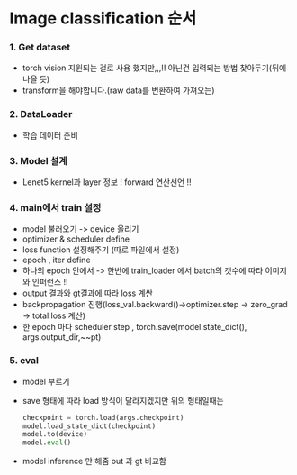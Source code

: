 # Image classification 순서

### 1. Get dataset
- torch vision 지원되는 걸로 사용 했지만,,,!! 아닌건 입력되는 방법 찾아두기(뒤에 나올 듯)
- transform을 해야합니다.(raw data를 변환하여 가져오는)

### 2. DataLoader
- 학습 데이터 준비

### 3. Model 설계
- Lenet5 kernel과 layer 정보 !  forward 연산선언 !!

### 4. main에서 train 설정
- model 불러오기 -> device 올리기
- optimizer & scheduler define
- loss function 설정해주기 (따로 파일에서 설정)
- epoch , iter define
- 하나의 epoch 안에서 -> 한번에 train_loader 에서 batch의 갯수에 따라 이미지와 인퍼런스 !!
- output 결과와 gt결과에 따라 loss 계싼 
- backpropagation 진행(loss_val.backward()->optimizer.step -> zero_grad -> total loss 계산)
- 한 epoch 마다 scheduler step , torch.save(model.state_dict(), args.output_dir,~~pt) 

### 5. eval
- model 부르기
- save 형태에 따라 load 방식이 달라지겠지만 위의 형태일때는 

  ```python
  checkpoint = torch.load(args.checkpoint)
  model.load_state_dict(checkpoint)
  model.to(device)
  model.eval()
  ```
- model inference 만 해줌 out 과 gt 비교함 
